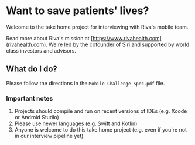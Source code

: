 # Want to save patients' lives?

Welcome to the take home project for interviewing with Riva's mobile team.

Read more about Riva's mission at [https://www.rivahealth.com](rivahealth.com). We're led by the cofounder of Siri and supported by world class investors and advisors.

## What do I do?

Please follow the directions in the `Mobile Challenge Spec.pdf` file.

### Important notes

1. Projects should compile and run on recent versions of IDEs (e.g. Xcode or Android Studio)
2. Please use newer languages (e.g. Swift and Kotlin)
3. Anyone is welcome to do this take home project (e.g. even if you're not in our interview pipeline yet)
